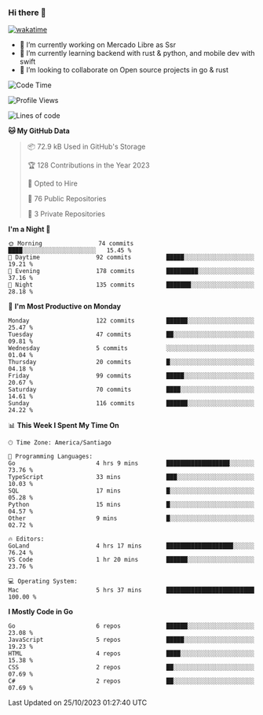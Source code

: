 ### Hi there 👋

[![wakatime](https://wakatime.com/badge/user/330beacb-fb27-4e32-bc38-f8f521bcf832.svg)](https://wakatime.com/@330beacb-fb27-4e32-bc38-f8f521bcf832)

- 🔭 I’m currently working on Mercado Libre as Ssr
- 🌱 I’m currently learning backend with rust & python, and mobile dev with swift
- 👯 I’m looking to collaborate on Open source projects in go & rust

<!--START_SECTION:waka-->
![Code Time](http://img.shields.io/badge/Code%20Time-389%20hrs%2027%20mins-blue)

![Profile Views](http://img.shields.io/badge/Profile%20Views-0-blue)

![Lines of code](https://img.shields.io/badge/From%20Hello%20World%20I%27ve%20Written-3.5%20million%20lines%20of%20code-blue)

**🐱 My GitHub Data** 

> 📦 72.9 kB Used in GitHub's Storage 
 > 
> 🏆 128 Contributions in the Year 2023
 > 
> 💼 Opted to Hire
 > 
> 📜 76 Public Repositories 
 > 
> 🔑 3 Private Repositories 
 > 
**I'm a Night 🦉** 

```text
🌞 Morning                74 commits          ████░░░░░░░░░░░░░░░░░░░░░   15.45 % 
🌆 Daytime                92 commits          █████░░░░░░░░░░░░░░░░░░░░   19.21 % 
🌃 Evening                178 commits         █████████░░░░░░░░░░░░░░░░   37.16 % 
🌙 Night                  135 commits         ███████░░░░░░░░░░░░░░░░░░   28.18 % 
```
📅 **I'm Most Productive on Monday** 

```text
Monday                   122 commits         ██████░░░░░░░░░░░░░░░░░░░   25.47 % 
Tuesday                  47 commits          ██░░░░░░░░░░░░░░░░░░░░░░░   09.81 % 
Wednesday                5 commits           ░░░░░░░░░░░░░░░░░░░░░░░░░   01.04 % 
Thursday                 20 commits          █░░░░░░░░░░░░░░░░░░░░░░░░   04.18 % 
Friday                   99 commits          █████░░░░░░░░░░░░░░░░░░░░   20.67 % 
Saturday                 70 commits          ████░░░░░░░░░░░░░░░░░░░░░   14.61 % 
Sunday                   116 commits         ██████░░░░░░░░░░░░░░░░░░░   24.22 % 
```


📊 **This Week I Spent My Time On** 

```text
🕑︎ Time Zone: America/Santiago

💬 Programming Languages: 
Go                       4 hrs 9 mins        ██████████████████░░░░░░░   73.76 % 
TypeScript               33 mins             ███░░░░░░░░░░░░░░░░░░░░░░   10.03 % 
SQL                      17 mins             █░░░░░░░░░░░░░░░░░░░░░░░░   05.28 % 
Python                   15 mins             █░░░░░░░░░░░░░░░░░░░░░░░░   04.57 % 
Other                    9 mins              █░░░░░░░░░░░░░░░░░░░░░░░░   02.72 % 

🔥 Editors: 
GoLand                   4 hrs 17 mins       ███████████████████░░░░░░   76.24 % 
VS Code                  1 hr 20 mins        ██████░░░░░░░░░░░░░░░░░░░   23.76 % 

💻 Operating System: 
Mac                      5 hrs 37 mins       █████████████████████████   100.00 % 
```

**I Mostly Code in Go** 

```text
Go                       6 repos             ██████░░░░░░░░░░░░░░░░░░░   23.08 % 
JavaScript               5 repos             █████░░░░░░░░░░░░░░░░░░░░   19.23 % 
HTML                     4 repos             ████░░░░░░░░░░░░░░░░░░░░░   15.38 % 
CSS                      2 repos             ██░░░░░░░░░░░░░░░░░░░░░░░   07.69 % 
C#                       2 repos             ██░░░░░░░░░░░░░░░░░░░░░░░   07.69 % 
```




 Last Updated on 25/10/2023 01:27:40 UTC
<!--END_SECTION:waka-->
